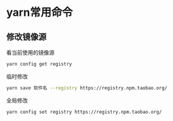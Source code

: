 # yarn常用命令

## 修改镜像源

看当前使用的镜像源

``` sh
yarn config get registry
```

临时修改

``` sh
yarn save 软件名 --registry https://registry.npm.taobao.org/
```

全局修改

``` sh
yarn config set registry https://registry.npm.taobao.org/
```
